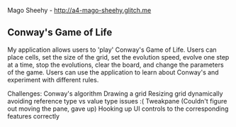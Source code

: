 Mago Sheehy - http://a4-mago-sheehy.glitch.me

## Conway's Game of Life
My application allows users to 'play' Conway's Game of Life.  Users can place cells, set the size of the grid, set the evolution speed, evolve one step at a time, stop the evolutions, clear the board, and change the parameters of the game.  Users can use the application to learn about Conway's and experiment with different rules.

Challenges:
Conway's algorithm
Drawing a grid
Resizing grid dynamically
avoiding reference type vs value type issues :(
Tweakpane (Couldn't figure out moving the pane, gave up)
Hooking up UI controls to the corresponding features correctly
